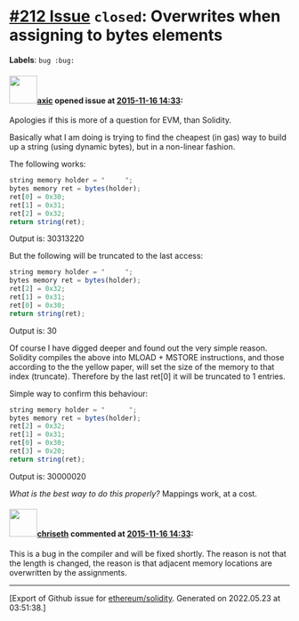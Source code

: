 # [\#212 Issue](https://github.com/ethereum/solidity/issues/212) `closed`: Overwrites when assigning to bytes elements
**Labels**: `bug :bug:`


#### <img src="https://avatars.githubusercontent.com/u/20340?v=4" width="50">[axic](https://github.com/axic) opened issue at [2015-11-16 14:33](https://github.com/ethereum/solidity/issues/212):

Apologies if this is more of a question for EVM, than Solidity.

Basically what I am doing is trying to find the cheapest (in gas) way to build up a string (using dynamic bytes), but in a non-linear fashion.

The following works:

``` js
string memory holder = "     ";
bytes memory ret = bytes(holder);
ret[0] = 0x30;
ret[1] = 0x31;
ret[2] = 0x32;
return string(ret);
```

Output is: 30313220

But the following will be truncated to the last access:

``` js
string memory holder = "     ";
bytes memory ret = bytes(holder);
ret[2] = 0x32;
ret[1] = 0x31;
ret[0] = 0x30;
return string(ret);
```

Output is: 30

Of course I have digged deeper and found out the very simple reason. Solidity compiles the above into MLOAD + MSTORE instructions, and those according to the the yellow paper, will set the size of the memory to that index (truncate).  Therefore by the last ret[0] it will be truncated to 1 entries.

Simple way to confirm this behaviour:

``` js
string memory holder = "      ";
bytes memory ret = bytes(holder);
ret[2] = 0x32;
ret[1] = 0x31;
ret[0] = 0x30;
ret[3] = 0x20;
return string(ret);
```

Output is: 30000020

_What is the best way to do this properly?_ Mappings work, at a cost.


#### <img src="https://avatars.githubusercontent.com/u/9073706?v=4" width="50">[chriseth](https://github.com/chriseth) commented at [2015-11-16 14:33](https://github.com/ethereum/solidity/issues/212#issuecomment-157066752):

This is a bug in the compiler and will be fixed shortly. The reason is not that the length is changed, the reason is that adjacent memory locations are overwritten by the assignments.


-------------------------------------------------------------------------------



[Export of Github issue for [ethereum/solidity](https://github.com/ethereum/solidity). Generated on 2022.05.23 at 03:51:38.]
